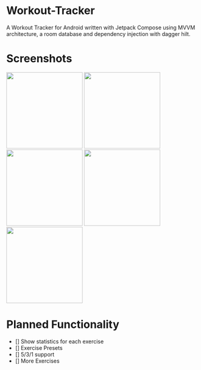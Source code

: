 # Workout-Tracker
A Workout Tracker for Android written with Jetpack Compose using MVVM architecture, a room database and dependency injection with dagger hilt.


# Screenshots
<img src="https://user-images.githubusercontent.com/41792248/221199371-46eb3a70-9481-4cd9-a7c1-3153e93c1b07.png" width="200" />
<span>
<img src="https://user-images.githubusercontent.com/41792248/221199373-4800d5cd-e860-42dd-94c3-0c216e11f595.png" width="200" />
<img src="https://user-images.githubusercontent.com/41792248/221199376-3f623342-3aad-45a4-80c9-b01507f14f49.png" width="200" />
<img src="https://user-images.githubusercontent.com/41792248/221199380-7610715e-ae86-4c07-85e6-c5047a536590.png" width="200" />
</span>
<img src="https://user-images.githubusercontent.com/41792248/221199377-623988a9-29fe-4f5a-bf1a-f3ffed4f9aed.png" width="200" />

# Planned Functionality
- [] Show statistics for each exercise
- [] Exercise Presets
- [] 5/3/1 support
- [] More Exercises
